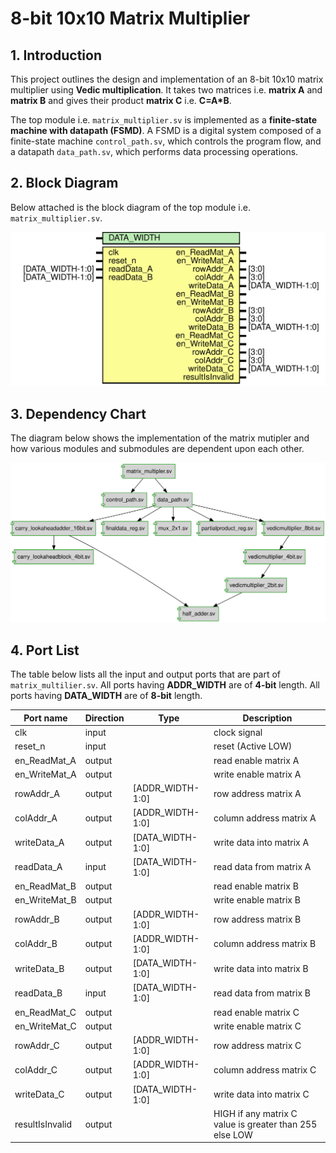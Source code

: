 # 8-bit 10x10 Matrix Multiplier

## 1. Introduction
This project outlines the design and implementation of an 8-bit 10x10 matrix multiplier using **Vedic multiplication**. It takes two matrices i.e. **matrix A** and **matrix B** and gives their product **matrix C** i.e. **C=A*B**.  

The top module i.e. `matrix_multiplier.sv` is implemented as a **finite-state machine with datapath (FSMD)**. A FSMD is a digital system composed of a finite-state machine `control_path.sv`, which controls the program flow, and a datapath `data_path.sv`, which performs data processing operations.

## 2. Block Diagram
Below attached is the block diagram of the top module i.e. `matrix_multiplier.sv`.

![Diagram](/docs/matrix_multipler.svg "Diagram")

## 3. Dependency Chart
The diagram below shows the implementation of the matrix mutipler and how various modules and submodules are dependent upon each other.

![Diagram](/docs/dependency_graph.svg "Diagram")

## 4. Port List
The table below lists all the input and output ports that are part of `matrix_multilier.sv`. 
All ports having **ADDR_WIDTH** are of **4-bit** length.
All ports having **DATA_WIDTH** are of **8-bit** length.

| Port name       | Direction | Type             | Description |
| --------------- | --------- | ---------------- | ----------- |
| clk             | input     |                  | clock signal             |
| reset_n         | input     |                  | reset (Active LOW)       |
| en_ReadMat_A    | output    |                  | read enable matrix A     |
| en_WriteMat_A   | output    |                  | write enable matrix A    |
| rowAddr_A       | output    | [ADDR_WIDTH-1:0] | row address matrix A     |
| colAddr_A       | output    | [ADDR_WIDTH-1:0] | column address matrix A  |
| writeData_A     | output    | [DATA_WIDTH-1:0] | write data into matrix A |
| readData_A      | input     | [DATA_WIDTH-1:0] | read data from matrix A  |
| en_ReadMat_B    | output    |                  | read enable matrix B     |
| en_WriteMat_B   | output    |                  | write enable matrix B    |
| rowAddr_B       | output    | [ADDR_WIDTH-1:0] | row address matrix B     |
| colAddr_B       | output    | [ADDR_WIDTH-1:0] | column address matrix B  |
| writeData_B     | output    | [DATA_WIDTH-1:0] | write data into matrix B |
| readData_B      | input     | [DATA_WIDTH-1:0] | read data from matrix B  |
| en_ReadMat_C    | output    |                  | read enable matrix C     |
| en_WriteMat_C   | output    |                  | write enable matrix C    |
| rowAddr_C       | output    | [ADDR_WIDTH-1:0] | row address matrix C     |
| colAddr_C       | output    | [ADDR_WIDTH-1:0] | column address matrix C  |
| writeData_C     | output    | [DATA_WIDTH-1:0] | write data into matrix C |
| resultIsInvalid | output    |                  | HIGH if any matrix C value is greater than 255 else LOW  |

